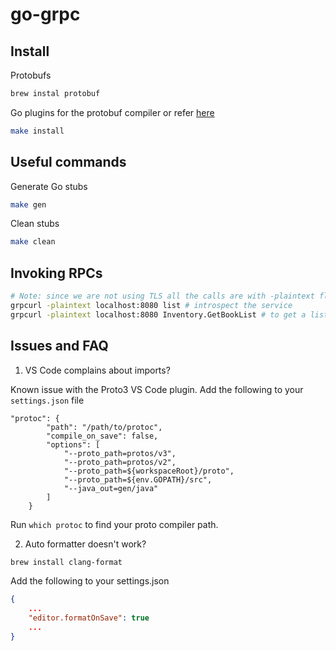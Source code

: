 # go-grpc

## Install

Protobufs

```bash
brew instal protobuf
```

Go plugins for the protobuf compiler or refer [here](https://grpc.io/docs/languages/go/quickstart/#prerequisites)

```bash
make install
```

## Useful commands

Generate Go stubs

```bash
make gen
```

Clean stubs

```bash
make clean
```

## Invoking RPCs

```bash
# Note: since we are not using TLS all the calls are with -plaintext flag
grpcurl -plaintext localhost:8080 list # introspect the service
grpcurl -plaintext localhost:8080 Inventory.GetBookList # to get a list of books
```

## Issues and FAQ

1. VS Code complains about imports?

Known issue with the Proto3 VS Code plugin. Add the following to your `settings.json` file

```
"protoc": {
        "path": "/path/to/protoc",
        "compile_on_save": false,
        "options": [
            "--proto_path=protos/v3",
            "--proto_path=protos/v2",
            "--proto_path=${workspaceRoot}/proto",
            "--proto_path=${env.GOPATH}/src",
            "--java_out=gen/java"
        ]
    }
```

Run `which protoc` to find your proto compiler path.

2. Auto formatter doesn't work?

```bash
brew install clang-format
```

Add the following to your settings.json

```json
{
    ...
    "editor.formatOnSave": true
    ...
}
```
